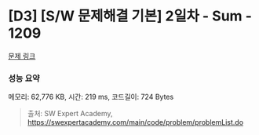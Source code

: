 # [D3] [S/W 문제해결 기본] 2일차 - Sum - 1209 

[문제 링크](https://swexpertacademy.com/main/code/problem/problemDetail.do?contestProbId=AV13_BWKACUCFAYh) 

### 성능 요약

메모리: 62,776 KB, 시간: 219 ms, 코드길이: 724 Bytes



> 출처: SW Expert Academy, https://swexpertacademy.com/main/code/problem/problemList.do